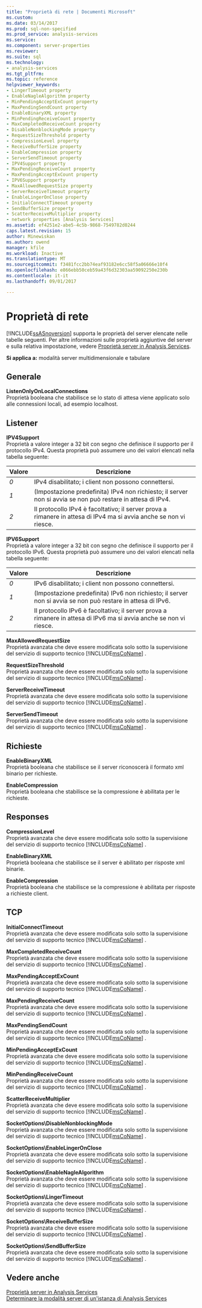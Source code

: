 ```yaml
---
title: "Proprietà di rete | Documenti Microsoft"
ms.custom: 
ms.date: 03/14/2017
ms.prod: sql-non-specified
ms.prod_service: analysis-services
ms.service: 
ms.component: server-properties
ms.reviewer: 
ms.suite: sql
ms.technology:
- analysis-services
ms.tgt_pltfrm: 
ms.topic: reference
helpviewer_keywords:
- LingerTimeout property
- EnableNagleAlgorithm property
- MinPendingAcceptExCount property
- MaxPendingSendCount property
- EnableBinaryXML property
- MinPendingReceiveCount property
- MaxCompletedReceiveCount property
- DisableNonblockingMode property
- RequestSizeThreshold property
- CompressionLevel property
- ReceiveBufferSize property
- EnableCompression property
- ServerSendTimeout property
- IPV4Support property
- MaxPendingReceiveCount property
- MaxPendingAcceptExCount property
- IPV6Support property
- MaxAllowedRequestSize property
- ServerReceiveTimeout property
- EnableLingerOnClose property
- InitialConnectTimeout property
- SendBufferSize property
- ScatterReceiveMultiplier property
- network properties [Analysis Services]
ms.assetid: ef4251e2-abe5-4c5b-9868-7549782d0244
caps.latest.revision: 15
author: Minewiskan
ms.author: owend
manager: kfile
ms.workload: Inactive
ms.translationtype: MT
ms.sourcegitcommit: f3481fcc2bb74eaf93182e6cc58f5a06666e10f4
ms.openlocfilehash: e866ebb50ceb59a43f6d32303aa59092250e230b
ms.contentlocale: it-it
ms.lasthandoff: 09/01/2017

---
```

# <a name="network-properties"></a>Proprietà di rete
  [!INCLUDE[ssASnoversion](../../includes/ssasnoversion-md.md)] supporta le proprietà del server elencate nelle tabelle seguenti. Per altre informazioni sulle proprietà aggiuntive del server e sulla relativa impostazione, vedere [Proprietà server in Analysis Services](../../analysis-services/server-properties/server-properties-in-analysis-services.md).  
  
 **Si applica a:** modalità server multidimensionale e tabulare  
  
## <a name="general"></a>Generale  
 **ListenOnlyOnLocalConnections**  
 Proprietà booleana che stabilisce se lo stato di attesa viene applicato solo alle connessioni locali, ad esempio localhost.  
  
## <a name="listener"></a>Listener  
 **IPV4Support**  
 Proprietà a valore integer a 32 bit con segno che definisce il supporto per il protocollo IPv4. Questa proprietà può assumere uno dei valori elencati nella tabella seguente:  
  
|Valore|Descrizione|  
|-----------|-----------------|  
|*0*|IPv4 disabilitato; i client non possono connettersi.|  
|*1*|(Impostazione predefinita) IPv4 non richiesto; il server non si avvia se non può restare in attesa di IPv4.|  
|*2*|Il protocollo IPv4 è facoltativo; il server prova a rimanere in attesa di IPv4 ma si avvia anche se non vi riesce.|  
  
 **IPV6Support**  
 Proprietà a valore integer a 32 bit con segno che definisce il supporto per il protocollo IPv6. Questa proprietà può assumere uno dei valori elencati nella tabella seguente:  
  
|Valore|Descrizione|  
|-----------|-----------------|  
|*0*|IPv6 disabilitato; i client non possono connettersi.|  
|*1*|(Impostazione predefinita) IPv6 non richiesto; il server non si avvia se non può restare in attesa di IPv6.|  
|*2*|Il protocollo IPv6 è facoltativo; il server prova a rimanere in attesa di IPv6 ma si avvia anche se non vi riesce.|  
  
 **MaxAllowedRequestSize**  
 Proprietà avanzata che deve essere modificata solo sotto la supervisione del servizio di supporto tecnico [!INCLUDE[msCoName](../../includes/msconame-md.md)] .  
  
 **RequestSizeThreshold**  
 Proprietà avanzata che deve essere modificata solo sotto la supervisione del servizio di supporto tecnico [!INCLUDE[msCoName](../../includes/msconame-md.md)] .  
  
 **ServerReceiveTimeout**  
 Proprietà avanzata che deve essere modificata solo sotto la supervisione del servizio di supporto tecnico [!INCLUDE[msCoName](../../includes/msconame-md.md)] .  
  
 **ServerSendTimeout**  
 Proprietà avanzata che deve essere modificata solo sotto la supervisione del servizio di supporto tecnico [!INCLUDE[msCoName](../../includes/msconame-md.md)] .  
  
## <a name="requests"></a>Richieste  
 **EnableBinaryXML**  
 Proprietà booleana che stabilisce se il server riconoscerà il formato xml binario per richieste.  
  
 **EnableCompression**  
 Proprietà booleana che stabilisce se la compressione è abilitata per le richieste.  
  
## <a name="responses"></a>Responses  
 **CompressionLevel**  
 Proprietà avanzata che deve essere modificata solo sotto la supervisione del servizio di supporto tecnico [!INCLUDE[msCoName](../../includes/msconame-md.md)] .  
  
 **EnableBinaryXML**  
 Proprietà booleana che stabilisce se il server è abilitato per risposte xml binarie.  
  
 **EnableCompression**  
 Proprietà booleana che stabilisce se la compressione è abilitata per risposte a richieste client.  
  
## <a name="tcp"></a>TCP  
 **InitialConnectTimeout**  
 Proprietà avanzata che deve essere modificata solo sotto la supervisione del servizio di supporto tecnico [!INCLUDE[msCoName](../../includes/msconame-md.md)] .  
  
 **MaxCompletedReceiveCount**  
 Proprietà avanzata che deve essere modificata solo sotto la supervisione del servizio di supporto tecnico [!INCLUDE[msCoName](../../includes/msconame-md.md)] .  
  
 **MaxPendingAcceptExCount**  
 Proprietà avanzata che deve essere modificata solo sotto la supervisione del servizio di supporto tecnico [!INCLUDE[msCoName](../../includes/msconame-md.md)] .  
  
 **MaxPendingReceiveCount**  
 Proprietà avanzata che deve essere modificata solo sotto la supervisione del servizio di supporto tecnico [!INCLUDE[msCoName](../../includes/msconame-md.md)] .  
  
 **MaxPendingSendCount**  
 Proprietà avanzata che deve essere modificata solo sotto la supervisione del servizio di supporto tecnico [!INCLUDE[msCoName](../../includes/msconame-md.md)] .  
  
 **MinPendingAcceptExCount**  
 Proprietà avanzata che deve essere modificata solo sotto la supervisione del servizio di supporto tecnico [!INCLUDE[msCoName](../../includes/msconame-md.md)] .  
  
 **MinPendingReceiveCount**  
 Proprietà avanzata che deve essere modificata solo sotto la supervisione del servizio di supporto tecnico [!INCLUDE[msCoName](../../includes/msconame-md.md)] .  
  
 **ScatterReceiveMultiplier**  
 Proprietà avanzata che deve essere modificata solo sotto la supervisione del servizio di supporto tecnico [!INCLUDE[msCoName](../../includes/msconame-md.md)] .  
  
 **SocketOptions\DisableNonblockingMode**  
 Proprietà avanzata che deve essere modificata solo sotto la supervisione del servizio di supporto tecnico [!INCLUDE[msCoName](../../includes/msconame-md.md)] .  
  
 **SocketOptions\EnableLingerOnClose**  
 Proprietà avanzata che deve essere modificata solo sotto la supervisione del servizio di supporto tecnico [!INCLUDE[msCoName](../../includes/msconame-md.md)] .  
  
 **SocketOptions\EnableNagleAlgorithm**  
 Proprietà avanzata che deve essere modificata solo sotto la supervisione del servizio di supporto tecnico [!INCLUDE[msCoName](../../includes/msconame-md.md)] .  
  
 **SocketOptions\LingerTimeout**  
 Proprietà avanzata che deve essere modificata solo sotto la supervisione del servizio di supporto tecnico [!INCLUDE[msCoName](../../includes/msconame-md.md)] .  
  
 **SocketOptions\ReceiveBufferSize**  
 Proprietà avanzata che deve essere modificata solo sotto la supervisione del servizio di supporto tecnico [!INCLUDE[msCoName](../../includes/msconame-md.md)] .  
  
 **SocketOptions\SendBufferSize**  
 Proprietà avanzata che deve essere modificata solo sotto la supervisione del servizio di supporto tecnico [!INCLUDE[msCoName](../../includes/msconame-md.md)] .  
  
## <a name="see-also"></a>Vedere anche  
 [Proprietà server in Analysis Services](../../analysis-services/server-properties/server-properties-in-analysis-services.md)   
 [Determinare la modalità server di un'istanza di Analysis Services](../../analysis-services/instances/determine-the-server-mode-of-an-analysis-services-instance.md)  
  
  

